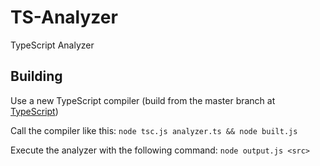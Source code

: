 TS-Analyzer
===========

TypeScript Analyzer


## Building

Use a new TypeScript compiler (build from the master branch at [TypeScript](https://github.com/Microsoft/TypeScript))

Call the compiler like this:
`node tsc.js analyzer.ts && node built.js`

Execute the analyzer with the following command: `node output.js <src>`
